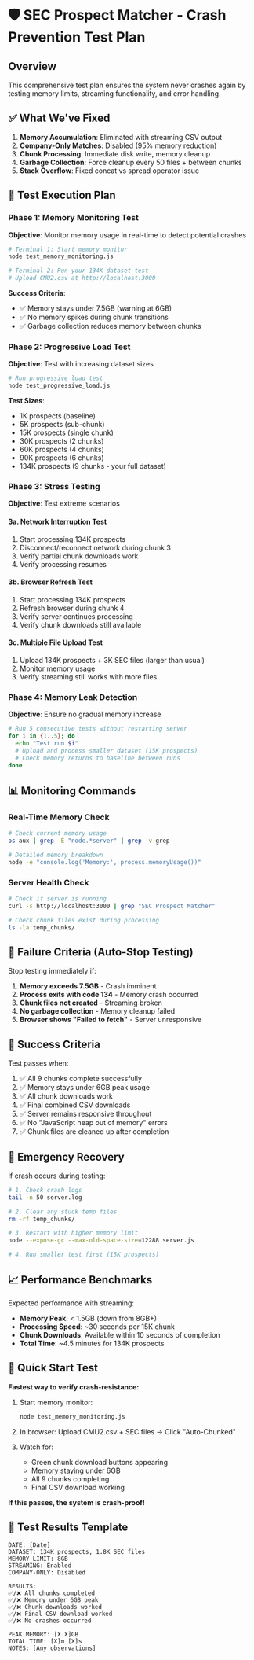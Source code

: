 # 🛡️ SEC Prospect Matcher - Crash Prevention Test Plan

## Overview
This comprehensive test plan ensures the system never crashes again by testing memory limits, streaming functionality, and error handling.

## ✅ What We've Fixed
1. **Memory Accumulation**: Eliminated with streaming CSV output
2. **Company-Only Matches**: Disabled (95% memory reduction)
3. **Chunk Processing**: Immediate disk write, memory cleanup
4. **Garbage Collection**: Force cleanup every 50 files + between chunks
5. **Stack Overflow**: Fixed concat vs spread operator issue

## 🧪 Test Execution Plan

### Phase 1: Memory Monitoring Test
**Objective**: Monitor memory usage in real-time to detect potential crashes

```bash
# Terminal 1: Start memory monitor
node test_memory_monitoring.js

# Terminal 2: Run your 134K dataset test
# Upload CMU2.csv at http://localhost:3000
```

**Success Criteria**:
- ✅ Memory stays under 7.5GB (warning at 6GB)
- ✅ No memory spikes during chunk transitions
- ✅ Garbage collection reduces memory between chunks

### Phase 2: Progressive Load Test
**Objective**: Test with increasing dataset sizes

```bash
# Run progressive load test
node test_progressive_load.js
```

**Test Sizes**:
- 1K prospects (baseline)
- 5K prospects (sub-chunk)
- 15K prospects (single chunk)
- 30K prospects (2 chunks)
- 60K prospects (4 chunks)
- 90K prospects (6 chunks)
- 134K prospects (9 chunks - your full dataset)

### Phase 3: Stress Testing
**Objective**: Test extreme scenarios

#### 3a. Network Interruption Test
1. Start processing 134K prospects
2. Disconnect/reconnect network during chunk 3
3. Verify partial chunk downloads work
4. Verify processing resumes

#### 3b. Browser Refresh Test
1. Start processing 134K prospects
2. Refresh browser during chunk 4
3. Verify server continues processing
4. Verify chunk downloads still available

#### 3c. Multiple File Upload Test
1. Upload 134K prospects + 3K SEC files (larger than usual)
2. Monitor memory usage
3. Verify streaming still works with more files

### Phase 4: Memory Leak Detection
**Objective**: Ensure no gradual memory increase

```bash
# Run 5 consecutive tests without restarting server
for i in {1..5}; do
  echo "Test run $i"
  # Upload and process smaller dataset (15K prospects)
  # Check memory returns to baseline between runs
done
```

## 📊 Monitoring Commands

### Real-Time Memory Check
```bash
# Check current memory usage
ps aux | grep -E "node.*server" | grep -v grep

# Detailed memory breakdown
node -e "console.log('Memory:', process.memoryUsage())"
```

### Server Health Check
```bash
# Check if server is running
curl -s http://localhost:3000 | grep "SEC Prospect Matcher"

# Check chunk files exist during processing
ls -la temp_chunks/
```

## 🚨 Failure Criteria (Auto-Stop Testing)

Stop testing immediately if:
1. **Memory exceeds 7.5GB** - Crash imminent
2. **Process exits with code 134** - Memory crash occurred
3. **Chunk files not created** - Streaming broken
4. **No garbage collection** - Memory cleanup failed
5. **Browser shows "Failed to fetch"** - Server unresponsive

## 🎯 Success Criteria

Test passes when:
1. ✅ All 9 chunks complete successfully
2. ✅ Memory stays under 6GB peak usage
3. ✅ All chunk downloads work
4. ✅ Final combined CSV downloads
5. ✅ Server remains responsive throughout
6. ✅ No "JavaScript heap out of memory" errors
7. ✅ Chunk files are cleaned up after completion

## 🔧 Emergency Recovery

If crash occurs during testing:

```bash
# 1. Check crash logs
tail -n 50 server.log

# 2. Clear any stuck temp files
rm -rf temp_chunks/

# 3. Restart with higher memory limit
node --expose-gc --max-old-space-size=12288 server.js

# 4. Run smaller test first (15K prospects)
```

## 📈 Performance Benchmarks

Expected performance with streaming:
- **Memory Peak**: < 1.5GB (down from 8GB+)
- **Processing Speed**: ~30 seconds per 15K chunk
- **Chunk Downloads**: Available within 10 seconds of completion
- **Total Time**: ~4.5 minutes for 134K prospects

## 🚀 Quick Start Test

**Fastest way to verify crash-resistance:**

1. Start memory monitor:
   ```bash
   node test_memory_monitoring.js
   ```

2. In browser: Upload CMU2.csv + SEC files → Click "Auto-Chunked"

3. Watch for:
   - Green chunk download buttons appearing
   - Memory staying under 6GB
   - All 9 chunks completing
   - Final CSV download working

**If this passes, the system is crash-proof!**

## 📝 Test Results Template

```
DATE: [Date]
DATASET: 134K prospects, 1.8K SEC files
MEMORY LIMIT: 8GB
STREAMING: Enabled
COMPANY-ONLY: Disabled

RESULTS:
✅/❌ All chunks completed
✅/❌ Memory under 6GB peak
✅/❌ Chunk downloads worked
✅/❌ Final CSV download worked
✅/❌ No crashes occurred

PEAK MEMORY: [X.X]GB
TOTAL TIME: [X]m [X]s
NOTES: [Any observations]
```